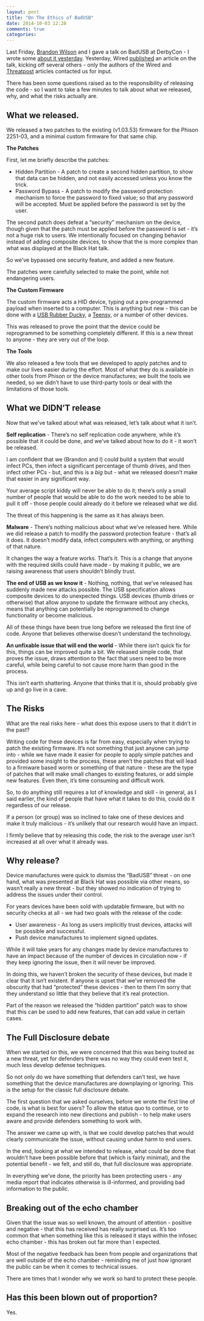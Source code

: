 ```yaml
---
layout: post
title: "On The Ethics of BadUSB"
date: 2014-10-03 12:28
comments: true
categories: 
---
```


Last Friday, [Brandon Wilson](http://www.brandonw.net/) and I gave a talk on BadUSB at DerbyCon - I wrote some [about it yesterday](https://adamcaudill.com/2014/10/02/making-badusb-work-for-you-derbycon/). Yesterday, Wired [published](http://www.wired.com/2014/10/code-published-for-unfixable-usb-attack/) an article on the talk, kicking off several others - only the authors of the Wired and [Threatpost](http://threatpost.com/badusb-attack-code-publicly-disclosed) articles contacted us for input.

There has been some questions raised as to the responsibility of releasing the code - so I want to take a few minutes to talk about what we released, why, and what the risks actually are.

## What we released.
We released a two patches to the existing (v1.03.53) firmware for the Phison 2251-03, and a minimal custom firmware for that same chip.

**The Patches**

First, let me briefly describe the patches:

* Hidden Partition - A patch to create a second hidden partition, to show that data can be hidden, and not easily accessed unless you know the trick.
* Password Bypass - A patch to modify the password protection mechanism to force the password to fixed value; so that any password will be accepted. Must be applied before the password is set by the user.

The second patch does defeat a “security” mechanism on the device, though given that the patch must be applied before the password is set - it’s not a huge risk to users. We intentionally focused on changing behavior instead of adding composite devices, to show that the is more complex than what was displayed at the Black Hat talk.

So we’ve bypassed one security feature, and added a new feature.

The patches were carefully selected to make the point, while not endangering users.

**The Custom Firmware**

The custom firmware acts a HID device, typing out a pre-programmed payload when inserted to a computer. This is anything but new - this can be done with a [USB Rubber Ducky](https://hakshop.myshopify.com/products/usb-rubber-ducky-deluxe), a [Teensy](https://www.pjrc.com/teensy/), or a number of other devices. 

This was released to prove the point that the device could be reprogrammed to be something completely different. If this is a new threat to anyone - they are very out of the loop.

**The Tools**

We also released a few tools that we developed to apply patches and to make our lives easier during the effort. Most of what they do is available in other tools from Phison or the device manufactures; we built the tools we needed, so we didn’t have to use third-party tools or deal with the limitations of those tools.

## What we DIDN’T release
Now that we’ve talked about what was released, let’s talk about what it isn’t.

**Self replication** - There’s no self replication code anywhere, while it’s possible that it could be done, and we’ve talked about how to do it - it won’t be released. 

I am confident that we (Brandon and I) could build a system that would infect PCs, then infect a significant percentage of thumb drives, and then infect other PCs - but, and this is a *big* but - what we released doesn’t make that easier in any significant way.

Your average script kiddy will never be able to do it; there’s only a small number of people that would be able to do the work needed to be able to pull it off - those people could already do it before we released what we did.

The threat of this happening is the same as it has always been.

**Malware** - There’s nothing malicious about what we’ve released here. While we did release a patch to modify the password protection feature - that’s all it does. It doesn’t modify data, infect computers with anything, or anything of that nature. 

It changes the way a feature works. That’s it. This is a change that anyone with the required skills could have made - by making it public, we are raising awareness that users shouldn’t blindly trust.

**The end of USB as we know it** - Nothing, nothing, that we’ve released has suddenly made new attacks possible. The USB specification allows composite devices to do unexpected things. USB devices (thumb drives or otherwise) that allow anyone to update the firmware without any checks, means that anything can potentially be reprogrammed to change functionality or become malicious.

All of these things have been true long before we released the first line of code. Anyone that believes otherwise doesn’t understand the technology.

**An unfixable issue that will end the world** - While there isn’t quick fix for this, things can be improved quite a bit. We released simple code, that proves the issue, draws attention to the fact that users need to be more careful, while being careful to not cause more harm than good in the process.

This isn’t earth shattering. Anyone that thinks that it is, should probably give up and go live in a cave.

## The Risks
What are the real risks here - what does this expose users to that it didn’t in the past?

Writing code for these devices is far from easy, especially when trying to patch the existing firmware. It’s not something that just anyone can jump into - while we have made it easier for people to apply simple patches and provided some insight to the process, these aren’t the patches that will lead to a firmware based worm or something of that nature - these are the type of patches that will make small changes to existing features, or add simple new features. Even then, it’s time consuming and difficult work. 

So, to do anything still requires a lot of knowledge and skill - in general, as I said earlier, the kind of people that have what it takes to do this, could do it regardless of our release.

If a person (or group) was so inclined to take one of these devices and make it truly malicious - it’s unlikely that our research would have an impact.

I firmly believe that by releasing this code, the risk to the average user isn’t increased at all over what it already was.

## Why release?
Device manufactures were quick to dismiss the “BadUSB” threat - on one hand, what was presented at Black Hat was possible via other means, so wasn’t really a new threat - but they showed no indication of trying to address the issues under their control.

For years devices have been sold with updatable firmware, but with no security checks at all - we had two goals with the release of the code:

* User awareness - As long as users implicitly trust devices, attacks will be possible and successful.
* Push device manufactures to implement signed updates.

While it will take years for any changes made by device manufactures to have an impact because of the number of devices in circulation now - if they keep ignoring the issue, then it will never be improved.

In doing this, we haven’t broken the security of these devices, but made it clear that it isn’t existent. If anyone is upset that we’ve removed the obscurity that had “protected” these devices - then to them I’m sorry that they understand so little that they believe that it’s real protection.

Part of the reason we released the “hidden partition” patch was to show that this can be used to add new features, that can add value in certain cases.

## The Full Disclosure debate
When we started on this, we were concerned that this was being touted as a new threat, yet for defenders there was no way they could even test it, much less develop defense techniques. 

So not only do we have something that defenders can’t test, we have something that the device manufactures are downplaying or ignoring. This is the setup for the classic full disclosure debate.

The first question that we asked ourselves, before we wrote the first line of code, is what is best for users? To allow the status quo to continue, or to expand the research into new directions and publish - to help make users aware and provide defenders something to work with.

The answer we came up with, is that we could develop patches that would clearly communicate the issue, without causing undue harm to end users. 

In the end, looking at what we intended to release, what could be done that wouldn’t have been possible before that (which is fairly minimal), and the potential benefit - we felt, and still do, that full disclosure was appropriate.

In everything we’ve done, the priority has been protecting users - any media report that indicates otherwise is ill-informed, and providing bad information to the public.

## Breaking out of the echo chamber
Given that the issue was so well known, the amount of attention - positive and negative - that this has received has really surprised us. It’s too common that when something like this is released it stays within the infosec echo chamber - this has broken out far more than I expected.

Most of the negative feedback has been from people and organizations that are well outside of the echo chamber - reminding me of just how ignorant the public can be when it comes to technical issues.

There are times that I wonder why we work so hard to protect these people.

## Has this been blown out of proportion?
Yes.
